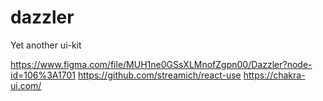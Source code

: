 # dazzler
Yet another ui-kit

https://www.figma.com/file/MUH1ne0GSsXLMnofZgpn00/Dazzler?node-id=106%3A1701
https://github.com/streamich/react-use
https://chakra-ui.com/